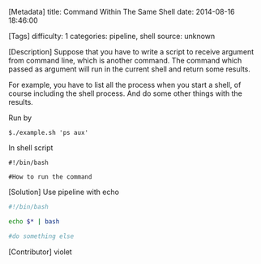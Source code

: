 [Metadata]
title: Command Within The Same Shell
date:  2014-08-16 18:46:00

[Tags]
difficulty: 1
categories: pipeline, shell
source: unknown

[Description]
Suppose that you have to write a script to receive argument from command line, which is another command.
The command which passed as argument will run in the current shell and return some results.

For example, you have to list all the process when you start a shell, of course including the shell process.
And do some other things with the results.

Run by
```
$./example.sh 'ps aux'

```

In shell script

```
#!/bin/bash

#How to run the command

```

[Solution]
Use pipeline with echo

```bash
#!/bin/bash

echo $* | bash

#do something else
```

[Contributor]
violet
